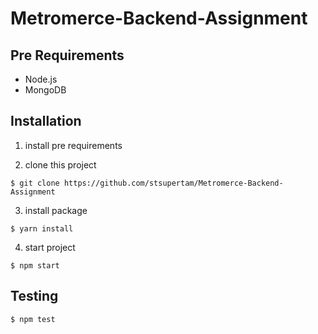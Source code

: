 # Metromerce-Backend-Assignment

## Pre Requirements
- Node.js
- MongoDB


## Installation

1. install pre requirements

2. clone this project
  ```
  $ git clone https://github.com/stsupertam/Metromerce-Backend-Assignment
  ```

3. install package
  ```
  $ yarn install
  ```

4. start project
  ```
  $ npm start
  ```

## Testing

  ```
  $ npm test
  ```
